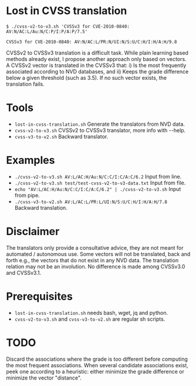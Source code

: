 # Lost in CVSS translation
```$ ./cvss-v2-to-v3.sh 'CVSSv3 for CVE-2010-0840: AV:N/AC:L/Au:N/C:P/I:P/A:P/7.5'```

```CVSSv3 for CVE-2010-0840: AV:N/AC:L/PR:N/UI:N/S:U/C:H/I:H/A:H/9.8```

CVSSv2 to CVSSv3 translation is a difficult task.
While plain learning based methods already exist,
I propose another approach only based on vectors.
A CVSSv2 vector is translated in the CVSSv3 that:
i) Is the most frequently associated according to NVD databases,
and ii) Keeps the grade difference below a given threshold (such as 3.5).
If no such vector exists, the translation fails.

# Tools
- ``lost-in-cvss-translation.sh`` Generate the translators from NVD data.
- ``cvss-v2-to-v3.sh`` CVSSv2 to CVSSv3 translator, more info with --help.
- ``cvss-v3-to-v2.sh`` Backward translator.

# Examples
- ```./cvss-v2-to-v3.sh AV:L/AC:H/Au:N/C:C/I:C/A:C/6.2```          Input from line.
- ```./cvss-v2-to-v3.sh test/test-cvss-v2-to-v3-data.txt```        Input from file.
- ```echo "AV:L/AC:H/Au:N/C:C/I:C/A:C/6.2" | ./cvss-v2-to-v3.sh``` Input from pipe.
- ```./cvss-v3-to-v2.sh AV:L/AC:L/PR:L/UI:N/S:U/C:H/I:H/A:H/7.8``` Backward translation.

# Disclaimer
The translators only provide a consultative advice,
they are not meant for automated / autonomous use.
Some vectors will not be translated, back and forth
e.g., the vectors that do not exist in any NVD data.
The translation relation may not be an involution.
No difference is made among CVSSv3.0 and CVSSv3.1.

# Prerequisites
- ``lost-in-cvss-translation.sh`` needs bash, wget, jq and python.
- ``cvss-v2-to-v3.sh`` and ``cvss-v3-to-v2.sh`` are regular sh scripts.

# TODO
Discard the associations where the grade is too different before computing the most frequent associations.
When several candidate associations exist, peek one according to a heuristic: either minimize the grade difference or minimize the vector "distance".

